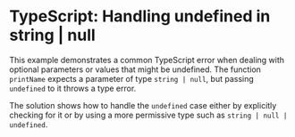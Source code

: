 # TypeScript: Handling undefined in string | null

This example demonstrates a common TypeScript error when dealing with optional parameters or values that might be undefined. The function `printName` expects a parameter of type `string | null`, but passing `undefined` to it throws a type error.

The solution shows how to handle the `undefined` case either by explicitly checking for it or by using a more permissive type such as `string | null | undefined`.